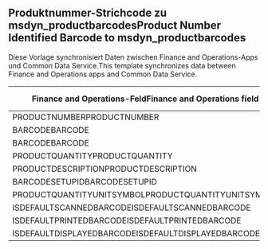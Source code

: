 ## <a name="product-number-identified-barcode-to-msdyn_productbarcodes"></a><span data-ttu-id="dbdc4-101">Produktnummer-Strichcode zu msdyn_productbarcodes</span><span class="sxs-lookup"><span data-stu-id="dbdc4-101">Product Number Identified Barcode to msdyn_productbarcodes</span></span>

<span data-ttu-id="dbdc4-102">Diese Vorlage synchronisiert Daten zwischen Finance and Operations-Apps und Common Data Service.</span><span class="sxs-lookup"><span data-stu-id="dbdc4-102">This template synchronizes data between Finance and Operations apps and Common Data Service.</span></span>

<span data-ttu-id="dbdc4-103">Finance and Operations-Feld</span><span class="sxs-lookup"><span data-stu-id="dbdc4-103">Finance and Operations field</span></span> | <span data-ttu-id="dbdc4-104">Zuordnungstyp</span><span class="sxs-lookup"><span data-stu-id="dbdc4-104">Map type</span></span> | <span data-ttu-id="dbdc4-105">Anderes Dynamics 365-Feld</span><span class="sxs-lookup"><span data-stu-id="dbdc4-105">Other Dynamics 365 field</span></span> | <span data-ttu-id="dbdc4-106">Standardwert</span><span class="sxs-lookup"><span data-stu-id="dbdc4-106">Default value</span></span>
---|---|---|---
<span data-ttu-id="dbdc4-107">PRODUCTNUMBER</span><span class="sxs-lookup"><span data-stu-id="dbdc4-107">PRODUCTNUMBER</span></span> | > | <span data-ttu-id="dbdc4-108">msdyn_productnumberid.msdyn_productnumber</span><span class="sxs-lookup"><span data-stu-id="dbdc4-108">msdyn_productnumberid.msdyn_productnumber</span></span> | 
<span data-ttu-id="dbdc4-109">BARCODE</span><span class="sxs-lookup"><span data-stu-id="dbdc4-109">BARCODE</span></span> | > | <span data-ttu-id="dbdc4-110">msdyn_name</span><span class="sxs-lookup"><span data-stu-id="dbdc4-110">msdyn_name</span></span> | 
<span data-ttu-id="dbdc4-111">BARCODE</span><span class="sxs-lookup"><span data-stu-id="dbdc4-111">BARCODE</span></span> | > | <span data-ttu-id="dbdc4-112">msdyn_barcode</span><span class="sxs-lookup"><span data-stu-id="dbdc4-112">msdyn_barcode</span></span> | 
<span data-ttu-id="dbdc4-113">PRODUCTQUANTITY</span><span class="sxs-lookup"><span data-stu-id="dbdc4-113">PRODUCTQUANTITY</span></span> | > | <span data-ttu-id="dbdc4-114">msdyn_productquantity</span><span class="sxs-lookup"><span data-stu-id="dbdc4-114">msdyn_productquantity</span></span> | 
<span data-ttu-id="dbdc4-115">PRODUCTDESCRIPTION</span><span class="sxs-lookup"><span data-stu-id="dbdc4-115">PRODUCTDESCRIPTION</span></span> | > | <span data-ttu-id="dbdc4-116">msdyn_productdescription</span><span class="sxs-lookup"><span data-stu-id="dbdc4-116">msdyn_productdescription</span></span> | 
<span data-ttu-id="dbdc4-117">BARCODESETUPID</span><span class="sxs-lookup"><span data-stu-id="dbdc4-117">BARCODESETUPID</span></span> | > | <span data-ttu-id="dbdc4-118">msdyn_barcodesetupid</span><span class="sxs-lookup"><span data-stu-id="dbdc4-118">msdyn_barcodesetupid</span></span> | 
<span data-ttu-id="dbdc4-119">PRODUCTQUANTITYUNITSYMBOL</span><span class="sxs-lookup"><span data-stu-id="dbdc4-119">PRODUCTQUANTITYUNITSYMBOL</span></span> | > | <span data-ttu-id="dbdc4-120">msdyn_unitofmeasureid.msdyn_symbol</span><span class="sxs-lookup"><span data-stu-id="dbdc4-120">msdyn_unitofmeasureid.msdyn_symbol</span></span> | 
<span data-ttu-id="dbdc4-121">ISDEFAULTSCANNEDBARCODE</span><span class="sxs-lookup"><span data-stu-id="dbdc4-121">ISDEFAULTSCANNEDBARCODE</span></span> | >> | <span data-ttu-id="dbdc4-122">msdyn_isdefaultscannedbarcode</span><span class="sxs-lookup"><span data-stu-id="dbdc4-122">msdyn_isdefaultscannedbarcode</span></span> | 
<span data-ttu-id="dbdc4-123">ISDEFAULTPRINTEDBARCODE</span><span class="sxs-lookup"><span data-stu-id="dbdc4-123">ISDEFAULTPRINTEDBARCODE</span></span> | >> | <span data-ttu-id="dbdc4-124">msdyn_isdefaultprintedbarcode</span><span class="sxs-lookup"><span data-stu-id="dbdc4-124">msdyn_isdefaultprintedbarcode</span></span> | 
<span data-ttu-id="dbdc4-125">ISDEFAULTDISPLAYEDBARCODE</span><span class="sxs-lookup"><span data-stu-id="dbdc4-125">ISDEFAULTDISPLAYEDBARCODE</span></span> | >> | <span data-ttu-id="dbdc4-126">msdyn_isdefaultdisplayedbarcode</span><span class="sxs-lookup"><span data-stu-id="dbdc4-126">msdyn_isdefaultdisplayedbarcode</span></span> | 
